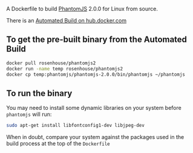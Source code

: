 A Dockerfile to build [PhantomJS](https://github.com/ariya/phantomjs) 2.0.0 for Linux from source.

There is an [Automated Build on hub.docker.com](https://registry.hub.docker.com/u/rosenhouse/phantomjs2/)

## To get the pre-built binary from the Automated Build
```bash
docker pull rosenhouse/phantomjs2
docker run -name temp rosenhouse/phantomjs2
docker cp temp:phantomjs/phantomjs-2.0.0/bin/phantomjs ~/phantomjs
```

## To run the binary
You may need to install some dynamic libraries on your system before `phantomjs` will run:
```bash
sudo apt-get install libfontconfig1-dev libjpeg-dev
```
When in doubt, compare your system against the packages used in the build process at the top of the `Dockerfile`
